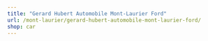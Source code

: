 ```yaml
---
title: "Gerard Hubert Automobile Mont-Laurier Ford"
url: /mont-laurier/gerard-hubert-automobile-mont-laurier-ford/
shop: car
---
```

